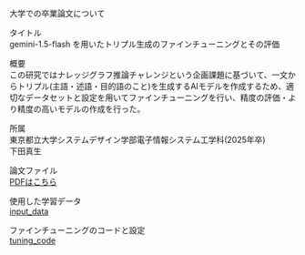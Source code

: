 大学での卒業論文について

タイトル  
gemini-1.5-flash を用いたトリプル生成のファインチューニングとその評価

概要  
この研究ではナレッジグラフ推論チャレンジという企画課題に基づいて、一文からトリプル(主語・述語・目的語のこと)を生成するAIモデルを作成するため、適切なデータセットと設定を用いてファインチューニングを行い、精度の評価・より精度の高いモデルの作成を行った。

所属  
東京都立大学システムデザイン学部電子情報システム工学科(2025年卒)  
下田真生

論文ファイル  
[PDFはこちら](./graduation_thesis.pdf)

使用した学習データ  
[input_data](input_data.json)

ファインチューニングのコードと設定  
[tuning_code](tuning_code.ipynb)
